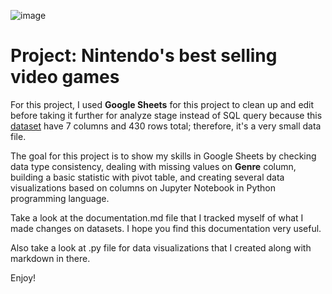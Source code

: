 ![image](https://github.com/user-attachments/assets/31c2e97c-25bb-4dcf-9c0e-87466d70d711)

# Project: Nintendo's best selling video games

For this project, I used **Google Sheets** for this project to clean up and edit before taking it further for analyze stage instead of SQL query because this [dataset](https://www.kaggle.com/datasets/codefantasy/list-of-best-selling-nintendo-games) have 7 columns and 430 rows total; therefore, it's a very small data file. 

The goal for this project is to show my skills in Google Sheets by checking data type consistency, dealing with missing values on **Genre** column, building a basic statistic with pivot table, and creating several data visualizations based on columns on Jupyter Notebook in Python programming language.

Take a look at the documentation.md file that I tracked myself of what I made changes on datasets. I hope you find this documentation very useful.

Also take a look at .py file for data visualizations that I created along with markdown in there. 

Enjoy!
